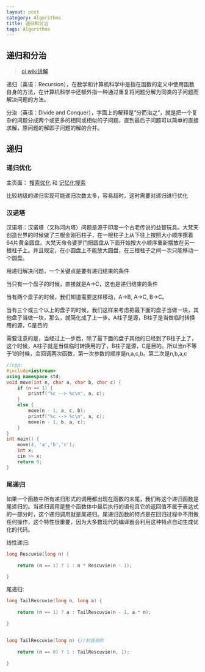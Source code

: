 ```yaml
---
layout: post
category: Algorithms
title: 递归和分治
tags: Algorithms
---
```


## 递归和分治

> [oi wiki讲解](https://oi-wiki.org/basic/divide-and-conquer/)

递归（英语：Recursion），在数学和计算机科学中是指在函数的定义中使用函数自身的方法，在计算机科学中还额外指一种通过重复将问题分解为同类的子问题而解决问题的方法。

分治（英语：Divide and Conquer），字面上的解释是“分而治之”，就是把一个复杂的问题分成两个或更多的相同或相似的子问题，直到最后子问题可以简单的直接求解，原问题的解即子问题的解的合并。



## 递归

### 递归优化

主页面： [搜索优化](https://oi-wiki.org/search/opt/) 和 [记忆化搜索](https://oi-wiki.org/dp/memo/)

比较初级的递归实现可能递归次数太多，容易超时。这时需要对递归进行优化

### 汉诺塔

汉诺塔：汉诺塔（又称河内塔）问题是源于印度一个古老传说的益智玩具。大梵天创造世界的时候做了三根金刚石柱子，在一根柱子上从下往上按照大小顺序摞着64片黄金圆盘。大梵天命令婆罗门把圆盘从下面开始按大小顺序重新摆放在另一根柱子上。并且规定，在小圆盘上不能放大圆盘，在三根柱子之间一次只能移动一个圆盘。

用递归解决问题，一个关键点是要有递归结束的条件

当只有一个盘子的时候，直接就是A->C，这也是递归结束的条件

当有两个盘子的时候，我们知道需要这样移动，A->B, A->C, B->C。

当有三个或三个以上的盘子的时候，我们这样来考虑把最下面的盘子当做一块，其他盘子当做一块，那么，就简化成了上一步。A柱子是源，B柱子是当做临时转换用的源，C是目的

需要注意的是，当经过上一步后，除了最下面的盘子其他的已经到了B柱子上了，这个时候，A柱子就是当做临时转换用的了，B柱子是源，C是目的。所以当n不等于1的时候，会回调两次函数，第一次参数的顺序是n,a,c,b。第二次是n,b,a,c

```c++
//cpp:
#include<iostream>
using namespace std;
void move(int n, char a, char b, char c) {
	if (n == 1) {
		printf("%c --> %c\n", a, c);
	}
	else {
		move(n - 1, a, c, b);
		printf("%c --> %c\n", a, c);
		move(n - 1, b, a, c);
	}
}
int main() {
	move(4, 'a','b','c');
	int x;
	cin >> x;
	return 0;
}
```

### 尾递归

如果一个函数中所有递归形式的调用都出现在函数的末尾，我们称这个递归函数是尾递归的。当递归调用是整个函数体中最后执行的语句且它的返回值不属于表达式的一部分时，这个递归调用就是尾递归。尾递归函数的特点是在回归过程中不用做任何操作，这个特性很重要，因为大多数现代的编译器会利用这种特点自动生成优化的代码。

线性递归:

```c++
long Rescuvie(long n) {
 
    return (n == 1) ? 1 : n * Rescuvie(n - 1);
 
}
```

尾递归:

```c++
long TailRescuvie(long n, long a) {
 
    return (n == 1) ? a : TailRescuvie(n - 1, a * n);
 
}
 
 
long TailRescuvie(long n) {//封装用的
     
    return (n == 0) ? 1 : TailRescuvie(n, 1);
 
}
```



